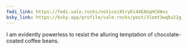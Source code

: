 ```yaml
---
fedi_link: https://fedi.vale.rocks/notice/AtryKi44EAGqHCKWxs
bsky_link: https://bsky.app/profile/vale.rocks/post/3lomt3wqbv22g
---
```


I am evidently powerless to resist the alluring temptation of chocolate-coated coffee beans.
